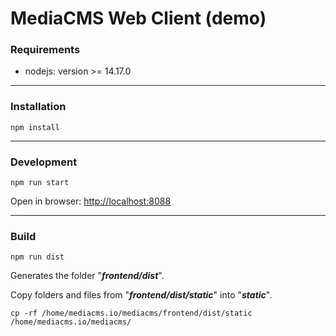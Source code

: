 # MediaCMS Web Client (demo)

### **Requirements**

- nodejs: version >= 14.17.0

---

### **Installation**

    npm install

---

### **Development**

    npm run start

Open in browser: [http://localhost:8088](http://localhost:8088)

---

### **Build**

    npm run dist

Generates the folder "**_frontend/dist_**".

Copy folders and files from "**_frontend/dist/static_**" into "**_static_**".

    cp -rf /home/mediacms.io/mediacms/frontend/dist/static /home/mediacms.io/mediacms/
